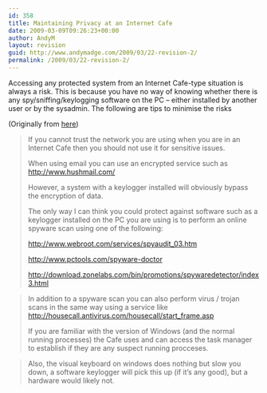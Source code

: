 ```yaml
---
id: 358
title: Maintaining Privacy at an Internet Cafe
date: 2009-03-09T09:26:23+00:00
author: AndyM
layout: revision
guid: http://www.andymadge.com/2009/03/22-revision-2/
permalink: /2009/03/22-revision-2/
---
```

Accessing any protected system from an Internet Cafe-type situation is always a risk. This is because you have no way of knowing whether there is any spy/sniffing/keylogging software on the PC &#8211; either installed by another user or by the sysadmin. The following are tips to minimise the risks

<!--more-->

(Originally from [here](http://www.experts-exchange.com/Security/Win_Security/Q_21496483.html))

> If you cannot trust the network you are using when you are in an Internet Cafe then you should not use it for sensitive issues.
> 
> When using email you can use an encrypted service such as <a rel="nofollow" target="_blank" onclick="return openNew(this.href);" href="http://www.hushmail.com/">http://www.hushmail.com/</a>
> 
> However, a system with a keylogger installed will obviously bypass the encryption of data.
> 
> The only way I can think you could protect against software such as a keylogger installed on the PC you are using is to perform an online spyware scan using one of the following:
> 
> <a rel="nofollow" target="_blank" onclick="return openNew(this.href);" href="http://www.webroot.com/services/spyaudit_03.htm">http://www.webroot.com/services/spyaudit_03.htm</a>
> 
> <a rel="nofollow" target="_blank" onclick="return openNew(this.href);" href="http://www.pctools.com/spyware-doctor">http://www.pctools.com/spyware-doctor</a>
> 
> <a rel="nofollow" target="_blank" onclick="return openNew(this.href);" href="http://download.zonelabs.com/bin/promotions/spywaredetector/index3.html">http://download.zonelabs.com/bin/promotions/spywaredetector/index3.html</a>

> In addition to a spyware scan you can also perform virus / trojan scans in the same way using a service like <a rel="nofollow" target="_blank" onclick="return openNew(this.href);" href="http://housecall.antivirus.com/housecall/start_frame.asp">http://housecall.antivirus.com/housecall/start_frame.asp</a>
> 
> If you are familiar with the version of Windows (and the normal running processes) the Cafe uses and can access the task manager to establish if they are any suspect running procceses.

> Also, the visual keyboard on windows does nothing but slow you down, a software keylogger will pick this up (if it&#8217;s any good), but a hardware would likely not.